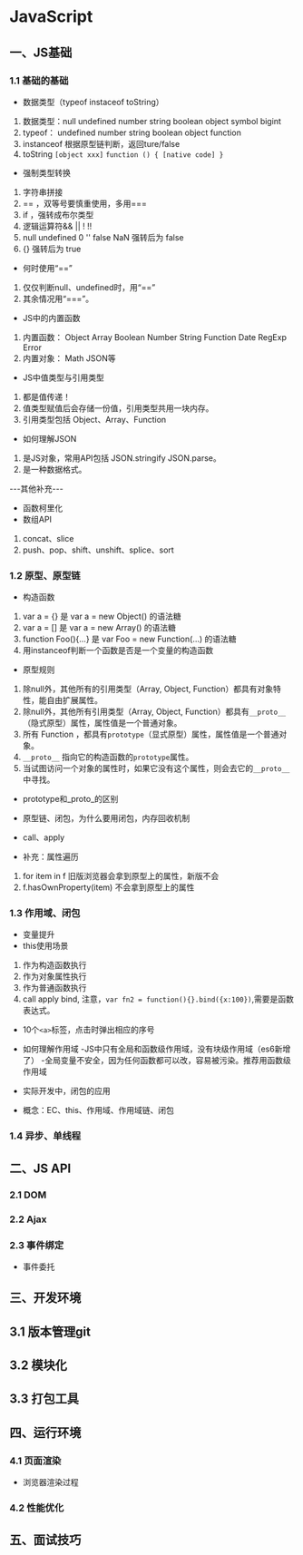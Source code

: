 # JavaScript

## 一、JS基础

### 1.1 基础的基础

+ 数据类型（typeof instaceof toString）
1. 数据类型：null undefined number string boolean object symbol bigint
2. typeof： undefined number string boolean object function
3. instanceof 根据原型链判断，返回ture/false
4. toString `[object xxx]` `function () { [native code] }`

+ 强制类型转换
1. 字符串拼接
2. == ，双等号要慎重使用，多用===
3. if ，强转成布尔类型
4. 逻辑运算符&& || ! !!
5. null undefined 0 '' false NaN 强转后为 false
6. {} 强转后为 true

+ 何时使用“==”
1. 仅仅判断null、undefined时，用“==”
2. 其余情况用“===”。

+ JS中的内置函数
1. 内置函数： Object Array Boolean Number String Function Date RegExp Error
2. 内置对象： Math JSON等

+ JS中值类型与引用类型
1. 都是值传递！
2. 值类型赋值后会存储一份值，引用类型共用一块内存。
3. 引用类型包括 Object、Array、Function

+ 如何理解JSON
1. 是JS对象，常用API包括 JSON.stringify  JSON.parse。
2. 是一种数据格式。

---其他补充---

+ 函数柯里化
+ 数组API
1. concat、slice
2. push、pop、shift、unshift、splice、sort

### 1.2 原型、原型链

+ 构造函数
1. var a = {} 是 var a = new Object() 的语法糖
2. var a = [] 是 var a = new Array() 的语法糖
3. function Foo(){...} 是 var Foo = new Function(...) 的语法糖
4. 用instanceof判断一个函数是否是一个变量的构造函数

+ 原型规则
1. 除null外，其他所有的引用类型（Array, Object, Function）都具有对象特性，能自由扩展属性。
2. 除null外，其他所有引用类型（Array, Object, Function）都具有`__proto__`（隐式原型）属性，属性值是一个普通对象。
3. 所有 Function ，都具有`prototype`（显式原型）属性，属性值是一个普通对象。
4. `__proto__` 指向它的构造函数的`prototype`属性。
5. 当试图访问一个对象的属性时，如果它没有这个属性，则会去它的`__proto__`中寻找。

+ prototype和_proto_的区别
+ 原型链、闭包，为什么要用闭包，内存回收机制
+ call、apply

+ 补充：属性遍历
1. for item in f           旧版浏览器会拿到原型上的属性，新版不会
2. f.hasOwnProperty(item)  不会拿到原型上的属性

### 1.3 作用域、闭包

+ 变量提升
+ this使用场景
1. 作为构造函数执行
2. 作为对象属性执行
3. 作为普通函数执行
4. call apply bind, 注意，`var fn2 = function(){}.bind({x:100})`,需要是函数表达式。
+ 10个`<a>`标签，点击时弹出相应的序号
+ 如何理解作用域
  -JS中只有全局和函数级作用域，没有块级作用域（es6新增了）
  -全局变量不安全，因为任何函数都可以改，容易被污染。推荐用函数级作用域

+ 实际开发中，闭包的应用

+ 概念：EC、this、作用域、作用域链、闭包

### 1.4 异步、单线程

## 二、JS API

### 2.1 DOM

### 2.2 Ajax

### 2.3 事件绑定

+ 事件委托

## 三、开发环境

## 3.1 版本管理git

## 3.2 模块化

## 3.3 打包工具

## 四、运行环境

### 4.1 页面渲染

+ 浏览器渲染过程

### 4.2 性能优化

## 五、面试技巧
